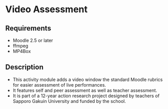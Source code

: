 Video Assessment
================

Requirements
------------

* Moodle 2.5 or later
* ffmpeg
* MP4Box

Description
------------

* This activity module adds a video window the standard Moodle rubrics for easier assessment of live performances.
* It features self and peer assessment as well as teacher assessment.
* It is part of a 12-year action research project designed by teachers of Sapporo Gakuin University and funded by the school.
